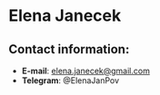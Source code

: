 # Elena Janecek

## Contact information:

* **E-mail**: elena.janecek@gmail.com
* **Telegram**: @ElenaJanPov